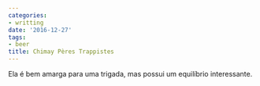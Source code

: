 ```yaml
---
categories:
- writting
date: '2016-12-27'
tags:
- beer
title: Chimay Pères Trappistes
---
```


Ela é bem amarga para uma trigada, mas possui um equilíbrio interessante.

